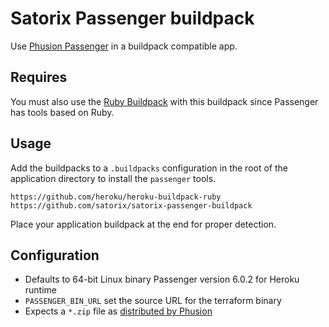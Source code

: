 Satorix Passenger buildpack
===========================

Use [Phusion Passenger](https://www.phusionpassenger.com) in a buildpack compatible app.

Requires
--------

You must also use the [Ruby Buildpack](https://github.com/heroku/heroku-buildpack-ruby) with this buildpack since Passenger has tools based on Ruby.

Usage
-----

Add the buildpacks to a `.buildpacks` configuration in the root of the application directory to install the `passenger` tools.

```
https://github.com/heroku/heroku-buildpack-ruby
https://github.com/satorix/satorix-passenger-buildpack
```

Place your application buildpack at the end for proper detection.

Configuration
-------------

* Defaults to 64-bit Linux binary Passenger version 6.0.2 for Heroku runtime
* `PASSENGER_BIN_URL` set the source URL for the terraform binary
* Expects a `*.zip` file as [distributed by Phusion](https://github.com/phusion/passenger/releases)
